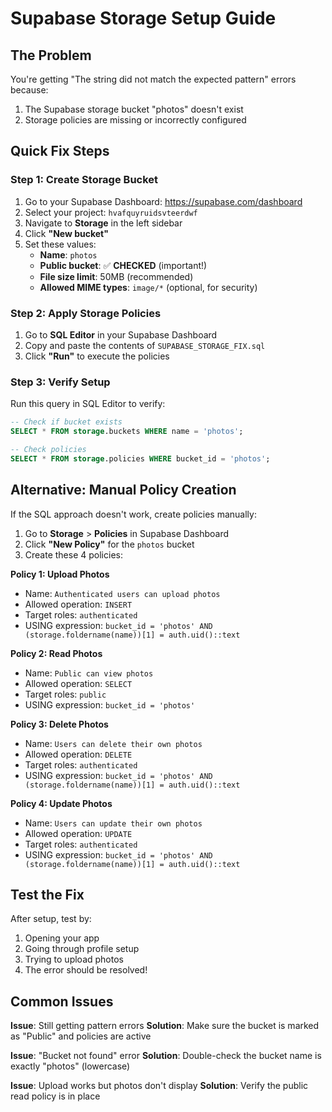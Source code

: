 # Supabase Storage Setup Guide

## The Problem
You're getting "The string did not match the expected pattern" errors because:
1. The Supabase storage bucket "photos" doesn't exist
2. Storage policies are missing or incorrectly configured

## Quick Fix Steps

### Step 1: Create Storage Bucket
1. Go to your Supabase Dashboard: https://supabase.com/dashboard
2. Select your project: `hvafquyruidsvteerdwf`
3. Navigate to **Storage** in the left sidebar
4. Click **"New bucket"**
5. Set these values:
   - **Name**: `photos`
   - **Public bucket**: ✅ **CHECKED** (important!)
   - **File size limit**: 50MB (recommended)
   - **Allowed MIME types**: `image/*` (optional, for security)

### Step 2: Apply Storage Policies
1. Go to **SQL Editor** in your Supabase Dashboard
2. Copy and paste the contents of `SUPABASE_STORAGE_FIX.sql`
3. Click **"Run"** to execute the policies

### Step 3: Verify Setup
Run this query in SQL Editor to verify:
```sql
-- Check if bucket exists
SELECT * FROM storage.buckets WHERE name = 'photos';

-- Check policies
SELECT * FROM storage.policies WHERE bucket_id = 'photos';
```

## Alternative: Manual Policy Creation

If the SQL approach doesn't work, create policies manually:

1. Go to **Storage** > **Policies** in Supabase Dashboard
2. Click **"New Policy"** for the `photos` bucket
3. Create these 4 policies:

**Policy 1: Upload Photos**
- Name: `Authenticated users can upload photos`
- Allowed operation: `INSERT`
- Target roles: `authenticated`
- USING expression: `bucket_id = 'photos' AND (storage.foldername(name))[1] = auth.uid()::text`

**Policy 2: Read Photos**
- Name: `Public can view photos`
- Allowed operation: `SELECT`
- Target roles: `public`
- USING expression: `bucket_id = 'photos'`

**Policy 3: Delete Photos**
- Name: `Users can delete their own photos`
- Allowed operation: `DELETE`
- Target roles: `authenticated`
- USING expression: `bucket_id = 'photos' AND (storage.foldername(name))[1] = auth.uid()::text`

**Policy 4: Update Photos**
- Name: `Users can update their own photos`
- Allowed operation: `UPDATE`
- Target roles: `authenticated`
- USING expression: `bucket_id = 'photos' AND (storage.foldername(name))[1] = auth.uid()::text`

## Test the Fix

After setup, test by:
1. Opening your app
2. Going through profile setup
3. Trying to upload photos
4. The error should be resolved!

## Common Issues

**Issue**: Still getting pattern errors
**Solution**: Make sure the bucket is marked as "Public" and policies are active

**Issue**: "Bucket not found" error
**Solution**: Double-check the bucket name is exactly "photos" (lowercase)

**Issue**: Upload works but photos don't display
**Solution**: Verify the public read policy is in place